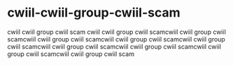 cwiil-cwiil-group-cwiil-scam
============================

cwiil cwiil group cwiil scam cwiil cwiil group cwiil scamcwiil cwiil group cwiil scamcwiil cwiil group cwiil scamcwiil cwiil group cwiil scamcwiil cwiil group cwiil scamcwiil cwiil group cwiil scamcwiil cwiil group cwiil scamcwiil cwiil group cwiil scamcwiil cwiil group cwiil scam
